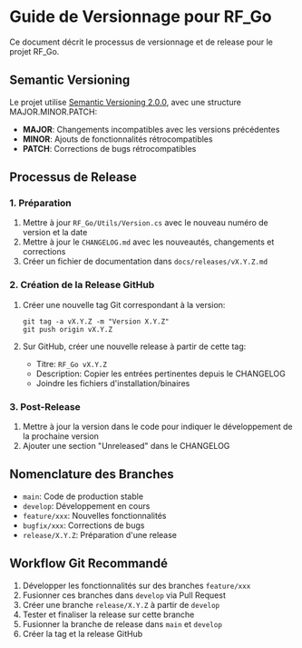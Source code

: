 # Guide de Versionnage pour RF_Go

Ce document décrit le processus de versionnage et de release pour le projet RF_Go.

## Semantic Versioning

Le projet utilise [Semantic Versioning 2.0.0](https://semver.org/), avec une structure MAJOR.MINOR.PATCH:

- **MAJOR**: Changements incompatibles avec les versions précédentes
- **MINOR**: Ajouts de fonctionnalités rétrocompatibles
- **PATCH**: Corrections de bugs rétrocompatibles

## Processus de Release

### 1. Préparation

1. Mettre à jour `RF_Go/Utils/Version.cs` avec le nouveau numéro de version et la date
2. Mettre à jour le `CHANGELOG.md` avec les nouveautés, changements et corrections
3. Créer un fichier de documentation dans `docs/releases/vX.Y.Z.md`

### 2. Création de la Release GitHub

1. Créer une nouvelle tag Git correspondant à la version:

   ```
   git tag -a vX.Y.Z -m "Version X.Y.Z"
   git push origin vX.Y.Z
   ```

2. Sur GitHub, créer une nouvelle release à partir de cette tag:
   - Titre: `RF_Go vX.Y.Z`
   - Description: Copier les entrées pertinentes depuis le CHANGELOG
   - Joindre les fichiers d'installation/binaires

### 3. Post-Release

1. Mettre à jour la version dans le code pour indiquer le développement de la prochaine version
2. Ajouter une section "Unreleased" dans le CHANGELOG

## Nomenclature des Branches

- `main`: Code de production stable
- `develop`: Développement en cours
- `feature/xxx`: Nouvelles fonctionnalités
- `bugfix/xxx`: Corrections de bugs
- `release/X.Y.Z`: Préparation d'une release

## Workflow Git Recommandé

1. Développer les fonctionnalités sur des branches `feature/xxx`
2. Fusionner ces branches dans `develop` via Pull Request
3. Créer une branche `release/X.Y.Z` à partir de `develop`
4. Tester et finaliser la release sur cette branche
5. Fusionner la branche de release dans `main` et `develop`
6. Créer la tag et la release GitHub